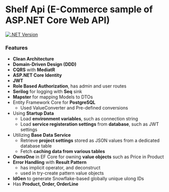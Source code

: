 # Shelf Api (E-Commerce sample of ASP.NET Core Web API)

[![.NET Version](https://img.shields.io/badge/.net_version-v8.0-4CAF50?logo=.net)](https://learn.microsoft.com/en-us/dotnet/core/whats-new/dotnet-8/overview)

### Features

- **Clean Architecture**
- **Domain-Driven Design (DDD)**
- **CQRS** with **MediatR**
- **ASP.NET Core Identity**
- **JWT**
- **Role Based Authorization**, has admin and user routes
- **Serilog** for logging with **Seq** sink
- **Mapster** for mapping Models to DTOs
- Entity Framework Core for **PostgreSQL**
	- Used ValueConverter and Pre-defined conversions
- Using **Startup Data**
	- Load **environment variables**, such as connection string
	- Load **service registeration settings** from **database**, such as JWT settings
- Utilizing **Base Data Service**
	- Retrieve **project settings** stored as JSON values from a dedicated database table
	- Fetch **caching data from various tables**
- **OwnsOne** in EF Core for owning **value objects** such as Price in Product
- **Error Handling** with **Result Pattern**
	- has implicit operator, and deconstruct
	- used in try-create pattern value objects
- **IdGen** to generate Snowflake-based globally unique ulong IDs
- Has **Product, Order, OrderLine**